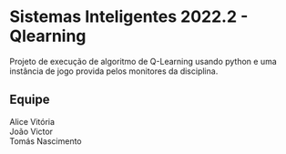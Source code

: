 # Sistemas Inteligentes 2022.2 - Qlearning
Projeto de execução de algoritmo de Q-Learning usando python e uma instância de jogo provida pelos monitores da disciplina.

## Equipe
Alice Vitória
<br/>
João Victor
<br/>
Tomás Nascimento
